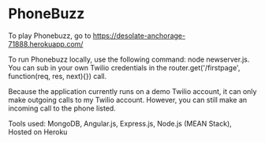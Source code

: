 # PhoneBuzz

To play Phonebuzz, go to https://desolate-anchorage-71888.herokuapp.com/

To run Phonebuzz locally, use the following command: node newserver.js. You can sub in your own Twilio credentials in the router.get('/firstpage', function(req, res, next){}) call. 

Because the application currently runs on a demo Twilio account, it can only make outgoing calls to my Twilio account. However, you can still make an incoming call to the phone listed. 

Tools used: MongoDB, Angular.js, Express.js, Node.js (MEAN Stack), Hosted on Heroku 
